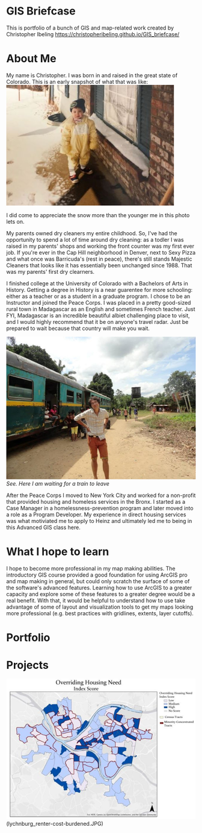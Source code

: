 # GIS Briefcase
This is portfolio of a bunch of GIS and map-related work created by Christopher Ibeling
https://christopheribeling.github.io/GIS_briefcase/

# About Me
My name is Christopher. I was born in and raised in the great state of Colorado. This is an early snapshot of what that was like: 
![I was young once](youngme.JPG)

I did come to appreciate the snow more than the younger me in this photo lets on. 

My parents owned dry cleaners my entire childhood. So, I've had the opportunity to spend a lot of time around dry cleaning: as a todler I was raised in my parents' shops and working the front counter was my first ever job. If you're ever in the Cap Hill neighborhood in Denver, next to Sexy Pizza and what once was Barricuda's (rest in peace), there's still stands Majestic Cleaners that looks like it has essentially been unchanged since 1988. That was my parents' first dry clearners. 

I finished college at the University of Colorado with a Bachelors of Arts in History. Getting a degree in History is a near guarentee for more schooling: either as a teacher or as a student in a graduate program. I chose to be an Instructor and joined the Peace Corps. I was placed in a pretty good-sized rural town in Madagascar as an English and sometimes French teacher. Just FYI, Madagascar is an incredible beautiful albiet challenging place to visit, and I would highly recommend that it be on anyone's travel radar. Just be prepared to wait because that country will make you wait. 

![Here I am waiting for a train to leave](waiting_train.jpg)
*See. Here I am waiting for a train to leave*

After the Peace Corps I moved to New York City and worked for a non-profit that provided housing and homeless services in the Bronx. I started as a Case Manager in a homelessness-prevention program and later moved into a role as a Program Developer. My experience in direct housing services was what motiviated me to apply to Heinz and ultimately led me to being in this Advanced GIS class here. 

# What I hope to learn
I hope to become more professional in my map making abilities. The introductory GIS course provided a good foundation for using ArcGIS pro and map making in general, but could only scratch the surface of some of the software's advanced features. Learning how to use ArcGIS to a greater capacity and explore some of these features to a greater degree would be a real benefit. With that, it would be helpful to understand how to use take advantage of some of layout and visualization tools to get my maps looking more professional (e.g. best practices with gridlines, extents, layer cutoffs). 

# Portfolio

# Projects
![Overriding Housing Need Index](OverridingHousingNeed_Layout.JPG)(lychnburg_renter-cost-burdened.JPG)

